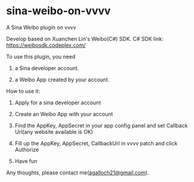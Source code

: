 sina-weibo-on-vvvv
==================

A Sina Weibo plugin on vvvv


Develop based on Xuanchen Lin's Weibo(C#) SDK. C# SDK link: https://weibosdk.codeplex.com/


To use this plugin, you need

1. a Sina developer account.

2. a Weibo App created by your account.



How to use it:

1. Apply for a sina developer account

2. Create an Weibo App with your account

3. Find the AppKey, AppSecret in your app config panel and set Callback Url(any website available is OK)

4. Fill up the AppKey, AppSecret, CallbackUrl in vvvv patch and click Authorize

5. Have fun


Any thoughts, please contact me(agalloch21@gmail.com).
